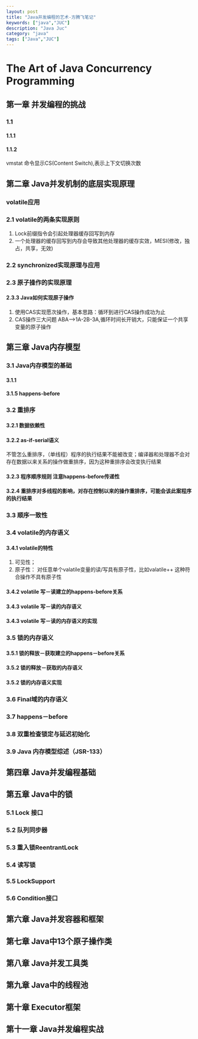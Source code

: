 ```yaml
---
layout: post
title: "Java并发编程的艺术-方腾飞笔记"
keywords: ["java","JUC"]
description: "Java Juc"
category: "java"
tags: ["Java","JUC"]
---
```


# The Art of Java Concurrency Programming

## 第一章 并发编程的挑战

### 1.1

#### 1.1.1

#### 1.1.2 
vmstat 命令显示CS(Content Switch),表示上下文切换次数

## 第二章 Java并发机制的底层实现原理

### volatile应用

### 2.1 volatile的两条实现原则
>
1. Lock前缀指令会引起处理器缓存回写到内存
2. 一个处理器的缓存回写到内存会导致其他处理器的缓存实效，MESI(修改，独占，共享，无效)

### 2.2 synchronized实现原理与应用

### 2.3 原子操作的实现原理

#### 2.3.3 Java如何实现原子操作
>
1. 使用CAS实现愿次操作，基本思路：循环到进行CAS操作成功为止
2. CAS操作三大问题 ABA-->1A-2B-3A,循环时间长开销大，只能保证一个共享变量的原子操作

## 第三章 Java内存模型

### 3.1 Java内存模型的基础

#### 3.1.1

#### 3.1.5 happens-before

### 3.2  重排序

#### 3.2.1 数据依赖性

#### 3.2.2 as-if-serial语义

不管怎么重排序，（单线程）程序的执行结果不能被改变；编译器和处理器不会对存在数据以来关系的操作做重排序，因为这种重排序会改变执行结果

#### 3.2.3 程序顺序规则  注意happens-before传递性

#### 3.2.4 重排序对多线程的影响，对存在控制以来的操作重排序，可能会该此案程序的执行结果

### 3.3  顺序一致性

### 3.4  volatile的内存语义

#### 3.4.1 volatile的特性
>
1. 可见性；
2. 原子性： 对任意单个valatile变量的读/写具有原子性，比如valatile++ 这种符合操作不具有原子性

#### 3.4.2 volatile 写－读建立的happens-before关系

#### 3.4.3 volatile 写－读的内存语义

#### 3.4.3 volatile 写－读的内存语义的实现

### 3.5  锁的内存语义

#### 3.5.1 锁的释放－获取建立的happens－before关系

#### 3.5.2 锁的释放－获取的内存语义

#### 3.5.2 锁的内存语义实现

### 3.6  Final域的内存语义

### 3.7  happens－before

### 3.8   双重检查锁定与延迟初始化

### 3.9  Java  内存模型综述（JSR-133）


## 第四章 Java并发编程基础

## 第五章 Java中的锁
### 5.1 Lock 接口
### 5.2 队列同步器
### 5.3 重入锁ReentrantLock
### 5.4 读写锁
### 5.5 LockSupport
### 5.6 Condition接口

## 第六章 Java并发容器和框架

## 第七章 Java中13个原子操作类

## 第八章 Java并发工具类

## 第九章 Java中的线程池

## 第十章 Executor框架

## 第十一章 Java并发编程实战
